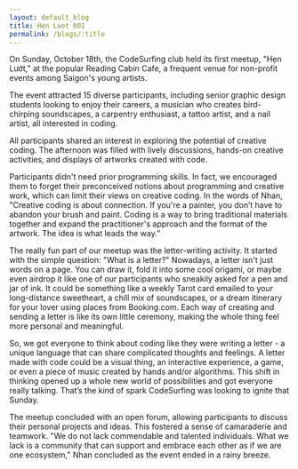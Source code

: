 ```yaml
---
layout: default_blog
title: Hen Luot 001
permalink: /blogs/:title
---
```


On Sunday, October 18th, the CodeSurfing club held its first meetup, "Hẹn Lướt," at the popular Reading Cabin Cafe, a frequent venue for non-profit events among Saigon's young artists.

The event attracted 15 diverse participants, including senior graphic design students looking to enjoy their careers, a musician who creates bird-chirping soundscapes, a carpentry enthusiast, a tattoo artist, and a nail artist, all interested in coding.

All participants shared an interest in exploring the potential of creative coding. The afternoon was filled with lively discussions, hands-on creative activities, and displays of artworks created with code.

Participants didn't need prior programming skills. In fact, we encouraged them to forget their preconceived notions about programming and creative work, which can limit their views on creative coding. In the words of Nhan, "Creative coding is about connection. If you're a painter, you don’t have to abandon your brush and paint. Coding is a way to bring traditional materials together and expand the practitioner's approach and the format of the artwork. The idea is what leads the way.”

The really fun part of our meetup was the letter-writing activity. It started with the simple question: "What is a letter?" Nowadays, a letter isn't just words on a page. You can draw it, fold it into some cool origami, or maybe even airdrop it like one of our participants who sneakily asked for a pen and jar of ink. It could be something like a weekly Tarot card emailed to your long-distance sweetheart, a chill mix of soundscapes, or a dream itinerary for your lover using places from Booking.com. Each way of creating and sending a letter is like its own little ceremony, making the whole thing feel more personal and meaningful.

So, we got everyone to think about coding like they were writing a letter - a unique language that can share complicated thoughts and feelings. A letter made with code could be a visual thing, an interactive experience, a game, or even a piece of music created by hands and/or algorithms. This shift in thinking opened up a whole new world of possibilities and got everyone really talking. That’s the kind of spark CodeSurfing was looking to ignite that Sunday.

The meetup concluded with an open forum, allowing participants to discuss their personal projects and ideas. This fostered a sense of camaraderie and teamwork. "We do not lack commendable and talented individuals. What we lack is a community that can support and embrace each other as if we are one ecosystem," Nhan concluded as the event ended in a rainy breeze.